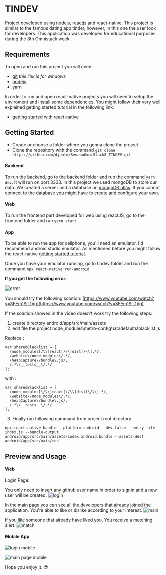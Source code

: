 # TINDEV
Project developed using nodejs, reactjs and react-native. This project is similar to the famous dating app tinder, however, in this one the user look for developers. This application was developed for educational purposes during the 8th Omnistack week.

## Requirements
To open and run this project you will need:
* [git](https://git-scm.com/download/win) *this link is for windows*
* [nodejs](https://nodejs.org/)
* [yarn](https://classic.yarnpkg.com/)

In order to run and open react-native projects you will need to setup the enviroment and install some dependencies. You might follow their very well explained getting started tutorial in the following link: 
* [getting started with react-native](https://reactnative.dev/docs/0.61/getting-started)

## Getting Started

* Create or choose a folder where you gonna clone the project.
* Clone the repository with the command `git clone https://github.com/djanlm/SemanaOmniStack8_TINDEV.git`

#### Backend
To run the backend, go to the backend folder and run the command `yarn dev`. It will run on port 3333.
In this project we used mongoDB to store our data. We created a server and a database on [mongoDB atlas](https://account.mongodb.com/account/login). 
If you cannot connect to the database you might have to create and configure your own.

#### Web
To run the frontend part developed for web using reactJS, go to the frontend folder and run `yarn start`

#### App 
To be able to run the app for cellphone, you'll need an emulator. I'd recommend android studio emulator. As mentioned before you might follow the react-native [getting started tutorial](https://reactnative.dev/docs/0.61/getting-started).

Once you have your emulator running, go to tindev folder and run the command `npx react-native run-android`

**If you get the following error:**

![error](https://github.com/djanlm/SemanaOmniStack8_TINDEV/blob/master/error.png)

You should try the following solution: [https://www.youtube.com/watch?v=8FEm1SjL1Vg](https://www.youtube.com/watch?v=8FEm1SjL1Vg)

If the solution showed in the video doesn't work try the following steps:

1. create directory  android/app/src/main/assets
2. edit file the project  node_modules\metro-config\src\defaults\blacklist.js

Replace : 

```
var sharedBlacklist = [
  /node_modules[/\\]react[/\\]dist[/\\].*/,
  /website\/node_modules\/.*/,
  /heapCapture\/bundle\.js/,
  /.*\/__tests__\/.*/
];
```

with : 
```
var sharedBlacklist = [
  /node_modules[\/\\]react[\/\\]dist[\/\\].*/,
  /website\/node_modules\/.*/,
  /heapCapture\/bundle\.js/,
  /.*\/__tests__\/.*/
];
```

3. Finally
run following command from project root directory

`npx react-native bundle --platform android --dev false --entry-file index.js --bundle-output android/app/src/main/assets/index.android.bundle --assets-dest android/app/src/main/res`


## Preview and Usage

#### Web

Login Page:

You only need to insert any github user name in order to signin and a new user will be created.
![login](https://github.com/djanlm/SemanaOmniStack8_TINDEV/blob/master/tindev_login_page.png?raw=true)

In the main page you can see all the developers that already joined the application. You're able to like or dislike according to your interest.
![main](https://github.com/djanlm/SemanaOmniStack8_TINDEV/blob/master/tindev_page.png?raw=true)

If you like someone that already have liked you, You receive a matching alert.
![match](https://github.com/djanlm/SemanaOmniStack8_TINDEV/blob/master/match_page_tindev.png?raw=true)


#### Mobile App

![login mobile](https://github.com/djanlm/SemanaOmniStack8_TINDEV/blob/master/login_mobile_page.png?raw=true)

![main page mobile](https://github.com/djanlm/SemanaOmniStack8_TINDEV/blob/master/tidev_mobile_page.png?raw=true)


Hope you enjoy it. :heart_eyes:
